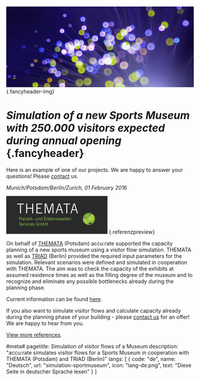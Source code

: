 ![](/img/accurate-bild-3.jpg) {.fancyheader-img}
# *Simulation of a new Sports Museum with 250.000 visitors expected during annual opening* {.fancyheader}

Here is an example of one of our projects. We are happy to answer your questions! Please [contact](kontakt) us.

*Munich/Potsdam/Berlin/Zurich, 01 February 2016*

[![Logo THEMATA](img/referenzen/themata-logo.png)](http://www.themata.de/) {.referenzpreview}

On behalf of [THEMATA](http://www.themata.de/) (Potsdam) accu:rate supported the capacity planning of a new sports museum using a visitor flow simulation. THEMATA as well as [TRIAD](https://www.triad.de/de/projekte/fifa-world-football-museum/) (Berlin) provided the required input parameters for the simulation. Relevant scenarios were defined and simulated in cooperation with THEMATA. The aim was to check the capacity of the exhibits at assumed residence times as well as the filling degree of the museum and to recognize and eliminate any possible bottlenecks already during the planning phase.

Current information can be found [here](http://de.fifamuseum.com/about/media/press-releases/fifa-welt-fussball-museum-eroffnungstermin-steht-2609754/#).

If you also want to simulate visitor flows and calculate capacity already during the planning phase of your building - please [contact us](/en:contact) for an offer! We are happy to hear from you.

[View more references](referenzen).


#meta#
pagetitle: Simulation of visitor flows of a Museum
description: "accu:rate simulates visitor flows for a Sports Museum in cooperation with THEMATA (Potsdam) and TRIAD (Berlin)"
langs: [
    { code: "de", name: "Deutsch", url: "simulation-sportmuseum", icon: "lang-de.png", text: "Diese Seite in deutscher Sprache lesen" }
]

